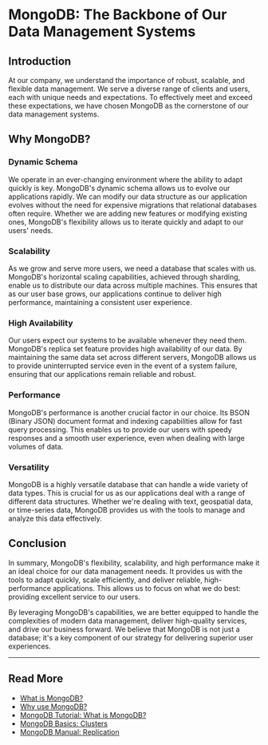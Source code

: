# MongoDB: The Backbone of Our Data Management Systems

## Introduction

At our company, we understand the importance of robust, scalable, and flexible data management. We serve a diverse range of clients and users, each with unique needs and expectations. To effectively meet and exceed these expectations, we have chosen MongoDB as the cornerstone of our data management systems.

## Why MongoDB?

### Dynamic Schema

We operate in an ever-changing environment where the ability to adapt quickly is key. MongoDB's dynamic schema allows us to evolve our applications rapidly. We can modify our data structure as our application evolves without the need for expensive migrations that relational databases often require. Whether we are adding new features or modifying existing ones, MongoDB's flexibility allows us to iterate quickly and adapt to our users' needs.

### Scalability

As we grow and serve more users, we need a database that scales with us. MongoDB's horizontal scaling capabilities, achieved through sharding, enable us to distribute our data across multiple machines. This ensures that as our user base grows, our applications continue to deliver high performance, maintaining a consistent user experience.

### High Availability

Our users expect our systems to be available whenever they need them. MongoDB's replica set feature provides high availability of our data. By maintaining the same data set across different servers, MongoDB allows us to provide uninterrupted service even in the event of a system failure, ensuring that our applications remain reliable and robust.

### Performance

MongoDB's performance is another crucial factor in our choice. Its BSON (Binary JSON) document format and indexing capabilities allow for fast query processing. This enables us to provide our users with speedy responses and a smooth user experience, even when dealing with large volumes of data.

### Versatility

MongoDB is a highly versatile database that can handle a wide variety of data types. This is crucial for us as our applications deal with a range of different data structures. Whether we're dealing with text, geospatial data, or time-series data, MongoDB provides us with the tools to manage and analyze this data effectively.

## Conclusion

In summary, MongoDB's flexibility, scalability, and high performance make it an ideal choice for our data management needs. It provides us with the tools to adapt quickly, scale efficiently, and deliver reliable, high-performance applications. This allows us to focus on what we do best: providing excellent service to our users.

By leveraging MongoDB's capabilities, we are better equipped to handle the complexities of modern data management, deliver high-quality services, and drive our business forward. We believe that MongoDB is not just a database; it's a key component of our strategy for delivering superior user experiences.

---

## Read More
- [What is MongoDB?](https://ubuntu.com/blog/what-is-mongodb)
- [Why use MongoDB?](https://www.mongodb.com/why-use-mongodb)
- [MongoDB Tutorial: What is MongoDB?](https://www.simplilearn.com/tutorials/mongodb-tutorial/what-is-mongodb)
- [MongoDB Basics: Clusters](https://www.mongodb.com/basics/clusters)
- [MongoDB Manual: Replication](https://www.mongodb.com/docs/manual/replication/)

